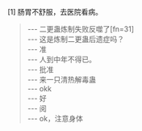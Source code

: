 
[1] 肠胃不舒服，去医院看病。
>--- 二更蛊炼制失败反噬了[fn=31]<br>
>--- 这是炼制二更蛊后遗症吗？<br>
>--- 准<br>
>--- 人到中年不得已。<br>
>--- 批准<br>
>--- 来一只清热解毒蛊<br>
>--- okk<br>
>--- 好<br>
>--- 阅<br>
>--- ok，注意身体<br>

